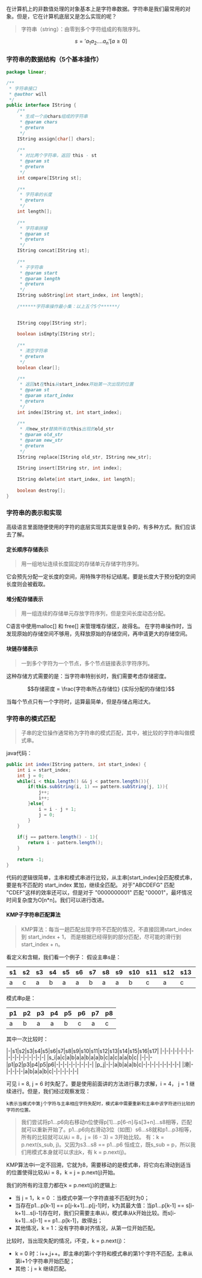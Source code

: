 <!--
author: 刘青
date: 2016-03-17
title: 字符串
tags: 数据结构 线性结构
category: fundation/data_struct
status: publish
summary: 字符串的底层实现
-->
在计算机上的非数值处理的对象基本上是字符串数据。字符串是我们最常用的对象。但是，它在计算机底层又是怎么实现的呢？

> 字符串（string）：由零到多个字符组成的有限序列。

$$s = 'a_1 a_2 .... a_n'  [a≥0]$$

### 字符串的数据结构（5个基本操作）
``` java
package linear;

/**
 * 字符串接口
 * @author will
 */
public interface IString {
	/**
	 * 生成一个由chars组成的字符串
	 * @param chars
	 * @return
	 */
	IString assign[char[] chars];
	
	/**
	 * 对比两个字符串，返回 this - st
	 * @param st
	 * @return
	 */
	int compare[IString st];
	
	/**
	 * 字符串的长度
	 * @return
	 */
	int length[];
	
	/**
	 * 字符串拼接
	 * @param st
	 * @return
	 */
	IString concat[IString st];
	
	/**
	 * 子字符串
	 * @param start
	 * @param length
	 * @return
	 */
	IString subString[int start_index, int length];
	
	/******字符串操作最小集：以上五个5个******/

	
	IString copy[IString str];
	
	boolean isEmpty[IString str];
	
	/**
	 * 清空字符串
	 * @return
	 */
	boolean clear[];
	
	/**
	 * 返回st在this从start_index开始第一次出现的位置
	 * @param st
	 * @param start_index
	 * @return
	 */
	int index[IString st, int start_index];
	
	/**
	 * 用new_str替换所有在this出现的old_str
	 * @param old_str
	 * @param new_str
	 * @return
	 */
	IString replace[IString old_str, IString new_str];
	
	IString insert[IString str, int index]; 
	
	IString delete[int start_index, int length]; 
	
	boolean destroy[];
}
```

### 字符串的表示和实现
高级语言里面随便使用的字符的底层实现其实是很复杂的，有多种方式。我们应该去了解。

#### 定长顺序存储表示
> 用一组地址连续长度固定的存储单元存储字符序列。

它会预先分配一定长度的空间，用特殊字符标记结尾。要是长度大于预分配的空间长度则会被截取。

#### 堆分配存储表示
> 用一组连续的存储单元存放字符序列，但是空间长度动态分配。

C语言中使用malloc[] 和 free[] 来管理堆存储区，故得名。
在字符串操作时，当发现原始的存储空间不够用，先释放原始的存储空间，再申请更大的存储空间。

#### 块链存储表示
> 一到多个字符为一个节点，多个节点链接表示字符序列。

这种存储方式需要的是：当字符串特别长时，我们需要考虑存储密度。

$$存储密度 =  \frac{字符串所占存储位} {实际分配的存储位}$$

当每个节点只有一个字符时，运算最简单，但是存储占用过大。


### 字符串的模式匹配

> 子串的定位操作通常称为字符串的模式匹配，其中，被比较的字符串叫做模式串。

java代码：
```java
public int index(IString pattern, int start_index) {
	int i = start_index;
	int j = 0;
	while(i < this.length() && j < pattern.length()){
		if(this.subString(i, 1) == pattern.subString(j, 1)){
			j++;
			i++; 
		}else{
			i = i - j + 1;
			j = 0;
		}
	}
		
	if(j == pattern.length() - 1){
		return i - pattern.length();
	}
		
	return -1;
}
```
代码的逻辑很简单，主串和模式串进行比较，从主串[start_index]全匹配模式串，要是有不匹配的 start_index 累加，继续全匹配。
对于"ABCDEFG" 匹配 "CDEF"这样的效率还可以，但是对于 "0000000001" 匹配 "00001"，最坏情况时间复杂度为O[n*n]。我们可以进行改进。

#### KMP子字符串匹配算法

> KMP算法：每当一趟匹配出现字符不匹配的情况，不直接回溯start_index到 start_index + 1， 而是根据已经得到的部分匹配，尽可能的滑行到 start_index + n。

看定义和含糊，我们看一个例子：
假设主串s是：

|s1|s2|s3|s4|s5|s6|s7|s8|s9|s10|s11|s12|s13|s14|s15|s16|s17|
|- |- |- |- |- |- |- |- |- |-  |-  |-  |-  |-  |-  |-  |-  |
|a|c|a|b|a|a|b|a|a|b|c|a|c|a|a|b|c|

模式串p是：

|p1|p2|p3|p4|p5|p6|p7|p8|
|-|-|-|-|-|-|-|-|
|a|b|a|a|b|c|a|c|

其中一次比较时：

|-|s1|s2|s3|s4|s5|s6|s7|s8|s9|s10|s11|s12|s13|s14|s15|s16|s17|
|-|-|-|-|-|-|-|-|-|-|-|-|-|-|-|-|-|
|s_i|a|c|a|b|a|a|b|a|a|b|c|a|c|a|a|b|c|
|-|-|-|p1|p2|p3|p4|p5|p6|-|-|-|-|-|-|-|-|-|
|p_j|-|-|a|b|a|a|b|c|-|-|-|-|-|-|-|-|-|
|滑|-|-|-|-|-|a|b|a|a|b|c|-|-|-|-|-|-|

可见 i = 8, j = 6 时失配了。要是使用前面讲的方法进行暴力求解，i = 4， j = 1 继续进行。但是，我们经过观察发现：

	k表示当模式中第j个字符与主串相应字符失配时，模式串中需要重新和主串中该字符进行比较的字符的位置。
	
> 我们尝试将p1...p6向右移动n位使得p[1]...p[6-n]与s[3+n]...s8相等，匹配就可以重新开始了。p1...p6向右滑动3位（如图）s6...s8就和p1...p3相等，所有的比较就可以从i = 8，j = (6 - 3) = 3开始比较。
> 有：k = p.next(s_sub, j)。又因为s3...s8  == p1...p6 恒成立，既s_sub = p，所以我们用模式本身就可以求出k，有 k = p.next(j)。

 KMP算法中i一定不回溯，它就为8，需要移动的是模式串，将它向右滑动到适当的位置使得比较从i = 8，k = j = p.next(j)开始。
 
 我们的所有的注意力都在k = p.next(j)的逻辑上:
 - 当 j = 1，k = 0 ：当模式中第一个字符直接不匹配时为0；
 - 当存在p1...p[k-1] == p[j-k+1]...p[j-1]时，k为其最大值：当p1...p[k-1] == s[i-k+1]...s[i-1]存在时，我们只需要主串从i，模式串从k开始比较。而s[i-k+1]...s[i-1] == p1...p[k-1]，故得出；
 - 其他情况，k = 1：没有字符串对齐情况，从第一位开始匹配。


比较时，当出现失配的情况，i不变，k = p.next(j)：
- k = 0 时：i++,j++。即主串的第i个字符和模式串的第1个字符不匹配，主串从第i+1个字符串开始匹配；
- 其他：j = k 继续匹配。

